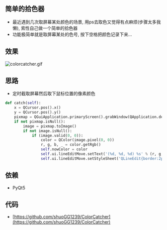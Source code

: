 ## 简单的拾色器
* 最近遇到几次取屏幕某处颜色的场景, 用ps去取色又觉得有点麻烦(步骤太多我懒), 索性自己做一个简单的拾色器
* 功能极简单就是取屏幕某处的色号, 按下空格把颜色记录下来...



## 效果
![colorcatcher.gif](https://i.loli.net/2019/06/09/5cfc9e5a216b517905.gif)



## 思路

* 定时截取屏幕然后取下鼠标位置的像素颜色

```python
def catch(self):
    x = QCursor.pos().x()
    y = QCursor.pos().y()
    pixmap = QGuiApplication.primaryScreen().grabWindow(QApplication.desktop().winId(), x, y, 1, 1)
    if not pixmap.isNull():
        image = pixmap.toImage()
        if not image.isNull():
            if (image.valid(0, 0)):
                color = QColor(image.pixel(0, 0))
                r, g, b, _ = color.getRgb()
                self.nowColor = color
                self.ui.lineEditMove.setText('(%d, %d, %d) %s' % (r, g, b, color.name().upper()))
                self.ui.lineEditMove.setStyleSheet('QLineEdit{border:2px solid %s;}' % (color.name()))

```





## 依赖
* PyQt5



## 代码

* [https://github.com/shuoGG1239/ColorCatcher](https://github.com/shuoGG1239/ColorCatcher)